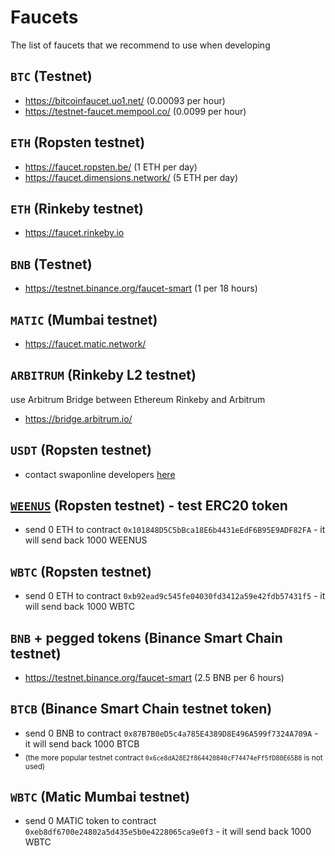 # Faucets

The list of faucets that we recommend to use when developing


## `BTC` (Testnet)
 - https://bitcoinfaucet.uo1.net/ (0.00093 per hour)
 - https://testnet-faucet.mempool.co/ (0.0099 per hour)

## `ETH` (Ropsten testnet)
- https://faucet.ropsten.be/ (1 ETH per day)
- https://faucet.dimensions.network/ (5 ETH per day)

## `ETH` (Rinkeby testnet)
- https://faucet.rinkeby.io

## `BNB` (Testnet)
- https://testnet.binance.org/faucet-smart (1 per 18 hours)

## `MATIC` (Mumbai testnet)
- https://faucet.matic.network/

## `ARBITRUM` (Rinkeby L2 testnet)
use Arbitrum Bridge between Ethereum Rinkeby and Arbitrum
- https://bridge.arbitrum.io/

## `USDT` (Ropsten testnet)
 - contact swaponline developers [here](https://t.me/swaponlinebot)

## [`WEENUS`](https://github.com/bokkypoobah/WeenusTokenFaucet) (Ropsten testnet) - test ERC20 token
- send 0 ETH to contract `0x101848D5C5bBca18E6b4431eEdF6B95E9ADF82FA` - it will send back 1000 WEENUS

## `WBTC` (Ropsten testnet)
- send 0 ETH to contract `0xb92ead9c545fe04030fd3412a59e42fdb57431f5` - it will send back 1000 WBTC

## `BNB` + pegged tokens (Binance Smart Chain testnet)
- https://testnet.binance.org/faucet-smart (2.5 BNB per 6 hours)

## `BTCB` (Binance Smart Chain testnet token)
- send 0 BNB to contract `0x87B7B0eD5c4a785E4389D8E496A599f7324A709A` - it will send back 1000 BTCB
- <sub>(the more popular testnet contract `0x6ce8dA28E2f864420840cF74474eFf5fD80E65B8` is not used)</sub>

## `WBTC` (Matic Mumbai testnet)
- send 0 MATIC token to contract `0xeb8df6700e24802a5d435e5b0e4228065ca9e0f3` - it will send back 1000 WBTC